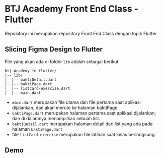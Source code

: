 # BTJ Academy Front End Class - Flutter

Repository ini merupakan repository Front End Class dengan topik Flutter

## Slicing Figma Design to Flutter

File yang akan ada di folder `lib` adalah sebagai berikut

```
btj-Academy-fe-flutter/
|-- lib/
|  |-- baktiDetail.dart
|  |-- baktiPage.dart
|  |-- listCard-exercise.dart
|  |-- main.dart
```

- `main.dart` merupakan file utama dan file pertama saat aplikasi dijalankan, dan akan merute ke halaman baktiPage
- `baktiPage.dart` merupakan halaman pertama saat aplikasi dijalankan, dan di dalamnya menampilkan sebuah list.
- `baktiDetail.dart` merupakan halaman detail dari list yang ada pada halaman `baktiPage.dart`
- file `listCard-exercise` merupakan file latihan saat kelas berlangsung.

## Demo
